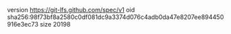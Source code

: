 version https://git-lfs.github.com/spec/v1
oid sha256:98f73bf8a2580c0df081dc9a3374d076c4adb0da47e8207ee894450916e3ec73
size 20198
